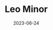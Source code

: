 ---
title: "Leo Minor"
borders:
  - Cancer
  - Leo
  - Lynx
  - Ursa Major
date: 2023-06-24
hashtag: leo-minor
subdivision-of: northern celestial hemisphere
type: constellation
tags:
  - lion
  - constellation
---